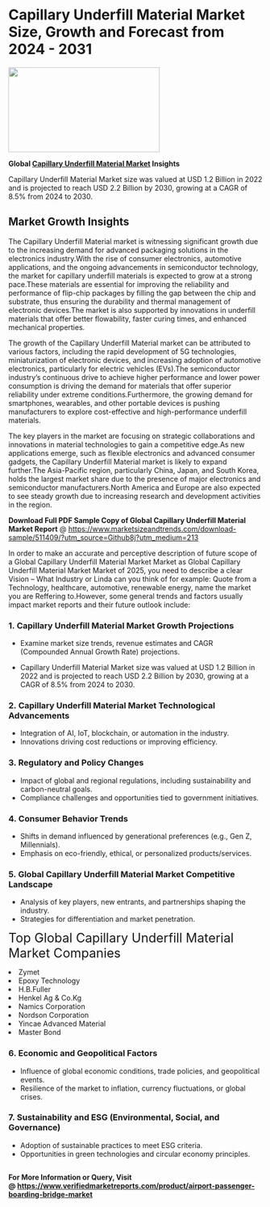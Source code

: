 <H1>Capillary Underfill Material Market Size, Growth and Forecast from 2024 - 2031</H1><img class="aligncenter size-medium wp-image-584254" src="https://thirdeyenews.in/wp-content/uploads/2024/09/Global-Market-Research-300x168.jpeg" alt="" width="300" height="168" /><p><strong>Global&nbsp;<a href="https://www.marketsizeandtrends.com/download-sample/511409/?utm_source=Github8j?utm_medium=213">Capillary Underfill Material Market</a> Insights</strong></p><p>Capillary Underfill Material Market size was valued at USD 1.2 Billion in 2022 and is projected to reach USD 2.2 Billion by 2030, growing at a CAGR of 8.5% from 2024 to 2030.</p><p><h2>Market Growth Insights</h2> <p>The Capillary Underfill Material market is witnessing significant growth due to the increasing demand for advanced packaging solutions in the electronics industry.With the rise of consumer electronics, automotive applications, and the ongoing advancements in semiconductor technology, the market for capillary underfill materials is expected to grow at a strong pace.These materials are essential for improving the reliability and performance of flip-chip packages by filling the gap between the chip and substrate, thus ensuring the durability and thermal management of electronic devices.The market is also supported by innovations in underfill materials that offer better flowability, faster curing times, and enhanced mechanical properties.</p> <p>The growth of the Capillary Underfill Material market can be attributed to various factors, including the rapid development of 5G technologies, miniaturization of electronic devices, and increasing adoption of automotive electronics, particularly for electric vehicles (EVs).The semiconductor industry’s continuous drive to achieve higher performance and lower power consumption is driving the demand for materials that offer superior reliability under extreme conditions.Furthermore, the growing demand for smartphones, wearables, and other portable devices is pushing manufacturers to explore cost-effective and high-performance underfill materials.</p> <p>The key players in the market are focusing on strategic collaborations and innovations in material technologies to gain a competitive edge.As new applications emerge, such as flexible electronics and advanced consumer gadgets, the Capillary Underfill Material market is likely to expand further.The Asia-Pacific region, particularly China, Japan, and South Korea, holds the largest market share due to the presence of major electronics and semiconductor manufacturers.North America and Europe are also expected to see steady growth due to increasing research and development activities in the region.</p> <p><span class=""><strong>Download Full PDF Sample Copy of Global Capillary Underfill Material Market Report</strong> @ <a href="https://www.marketsizeandtrends.com/download-sample/511409/?utm_source=Github8j?utm_medium=213" target="_blank">https://www.marketsizeandtrends.com/download-sample/511409/?utm_source=Github8j?utm_medium=213</a></span></p><p>In order to make an accurate and perceptive description of future scope of a Global&nbsp;Capillary Underfill Material Market Market as Global&nbsp;Capillary Underfill Material Market Market of 2025, you need to describe a clear Vision &ndash; What Industry or Linda can you think of for example: Quote from a Technology, healthcare, automotive, renewable energy, name the market you are Reffering to.However, some general trends and factors usually impact market reports and their future outlook include:</p><h3>1.&nbsp;<strong>Capillary Underfill Material Market Growth Projections</strong></h3><ul><li>Examine market size trends, revenue estimates and CAGR (Compounded Annual Growth Rate) projections.</li><li><p>Capillary Underfill Material Market size was valued at USD 1.2 Billion in 2022 and is projected to reach USD 2.2 Billion by 2030, growing at a CAGR of 8.5% from 2024 to 2030.</p></li></ul><h3>2.&nbsp;<strong>Capillary Underfill Material Market Technological Advancements</strong></h3><ul><li>Integration of AI, IoT, blockchain, or automation in the industry.</li><li>Innovations driving cost reductions or improving efficiency.</li></ul><h3>3.&nbsp;<strong>Regulatory and Policy Changes</strong></h3><ul><li>Impact of global and regional regulations, including sustainability and carbon-neutral goals.</li><li>Compliance challenges and opportunities tied to government initiatives.</li></ul><h3>4.&nbsp;<strong>Consumer Behavior Trends</strong></h3><ul><li>Shifts in demand influenced by generational preferences (e.g., Gen Z, Millennials).</li><li>Emphasis on eco-friendly, ethical, or personalized products/services.</li></ul><h3>5.&nbsp;<strong>Global Capillary Underfill Material Market Competitive Landscape</strong></h3><ul><li>Analysis of key players, new entrants, and partnerships shaping the industry.</li><li>Strategies for differentiation and market penetration.</li></ul><p data-pm-slice="1 1 []"><span style="color: inherit; font-family: inherit; font-size: 25px;">Top Global Capillary Underfill Material Market Companies</span></p><div class="" data-test-id=""><p><li>Zymet</li><li> Epoxy Technology</li><li> H.B.Fuller</li><li> Henkel Ag & Co.Kg</li><li> Namics Corporation</li><li> Nordson Corporation</li><li> Yincae Advanced Material</li><li> Master Bond</li></p></div><h3>6.&nbsp;<strong>Economic and Geopolitical Factors</strong></h3><ul><li>Influence of global economic conditions, trade policies, and geopolitical events.</li><li>Resilience of the market to inflation, currency fluctuations, or global crises.</li></ul><h3>7.&nbsp;<strong>Sustainability and ESG (Environmental, Social, and Governance)</strong></h3><ul><li>Adoption of sustainable practices to meet ESG criteria.</li><li>Opportunities in green technologies and circular economy principles.</li></ul><h2><strong style="font-size: 14px;">For More Information or Query, Visit @&nbsp;</strong><a style="background-color: #ffffff; font-size: 14px;" href="https://www.marketsizeandtrends.com/report/capillary-underfill-material-market/" target="_blank">https://www.verifiedmarketreports.com/product/airport-passenger-boarding-bridge-market</a></h2>